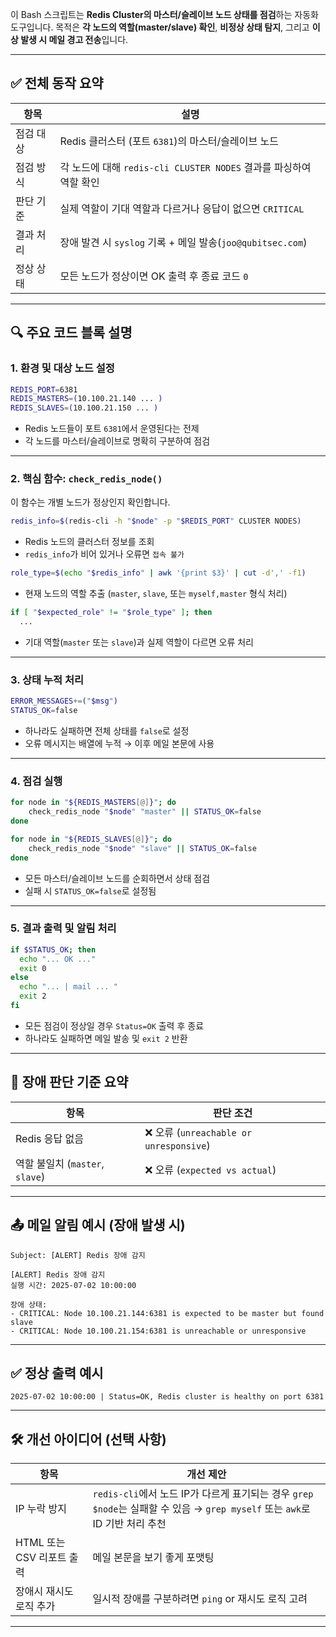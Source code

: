 이 Bash 스크립트는 **Redis Cluster의 마스터/슬레이브 노드 상태를 점검**하는 자동화 도구입니다. 목적은 **각 노드의 역할(master/slave) 확인**, **비정상 상태 탐지**, 그리고 **이상 발생 시 메일 경고 전송**입니다.

---

## ✅ 전체 동작 요약

| 항목    | 설명                                                |
| ----- | ------------------------------------------------- |
| 점검 대상 | Redis 클러스터 (포트 `6381`)의 마스터/슬레이브 노드               |
| 점검 방식 | 각 노드에 대해 `redis-cli CLUSTER NODES` 결과를 파싱하여 역할 확인 |
| 판단 기준 | 실제 역할이 기대 역할과 다르거나 응답이 없으면 `CRITICAL`             |
| 결과 처리 | 장애 발견 시 `syslog` 기록 + 메일 발송(`joo@qubitsec.com`)   |
| 정상 상태 | 모든 노드가 정상이면 OK 출력 후 종료 코드 `0`                     |

---

## 🔍 주요 코드 블록 설명

### 1. 환경 및 대상 노드 설정

```bash
REDIS_PORT=6381
REDIS_MASTERS=(10.100.21.140 ... )
REDIS_SLAVES=(10.100.21.150 ... )
```

* Redis 노드들이 포트 `6381`에서 운영된다는 전제
* 각 노드를 마스터/슬레이브로 명확히 구분하여 점검

---

### 2. 핵심 함수: `check_redis_node()`

이 함수는 개별 노드가 정상인지 확인합니다.

```bash
redis_info=$(redis-cli -h "$node" -p "$REDIS_PORT" CLUSTER NODES)
```

* Redis 노드의 클러스터 정보를 조회
* `redis_info`가 비어 있거나 오류면 `접속 불가`

```bash
role_type=$(echo "$redis_info" | awk '{print $3}' | cut -d',' -f1)
```

* 현재 노드의 역할 추출 (`master`, `slave`, 또는 `myself,master` 형식 처리)

```bash
if [ "$expected_role" != "$role_type" ]; then
  ...
```

* 기대 역할(`master` 또는 `slave`)과 실제 역할이 다르면 오류 처리

---

### 3. 상태 누적 처리

```bash
ERROR_MESSAGES+=("$msg")
STATUS_OK=false
```

* 하나라도 실패하면 전체 상태를 `false`로 설정
* 오류 메시지는 배열에 누적 → 이후 메일 본문에 사용

---

### 4. 점검 실행

```bash
for node in "${REDIS_MASTERS[@]}"; do
    check_redis_node "$node" "master" || STATUS_OK=false
done

for node in "${REDIS_SLAVES[@]}"; do
    check_redis_node "$node" "slave" || STATUS_OK=false
done
```

* 모든 마스터/슬레이브 노드를 순회하면서 상태 점검
* 실패 시 `STATUS_OK=false`로 설정됨

---

### 5. 결과 출력 및 알림 처리

```bash
if $STATUS_OK; then
  echo "... OK ..."
  exit 0
else
  echo "... | mail ... "
  exit 2
fi
```

* 모든 점검이 정상일 경우 `Status=OK` 출력 후 종료
* 하나라도 실패하면 메일 발송 및 `exit 2` 반환

---

## 📌 장애 판단 기준 요약

| 항목                         | 판단 조건                                |
| -------------------------- | ------------------------------------ |
| Redis 응답 없음                | ❌ 오류 (`unreachable or unresponsive`) |
| 역할 불일치 (`master`, `slave`) | ❌ 오류 (`expected vs actual`)          |

---

## 📤 메일 알림 예시 (장애 발생 시)

```
Subject: [ALERT] Redis 장애 감지

[ALERT] Redis 장애 감지
실행 시간: 2025-07-02 10:00:00

장애 상태:
- CRITICAL: Node 10.100.21.144:6381 is expected to be master but found slave
- CRITICAL: Node 10.100.21.154:6381 is unreachable or unresponsive
```

---

## ✅ 정상 출력 예시

```
2025-07-02 10:00:00 | Status=OK, Redis cluster is healthy on port 6381
```

---

## 🛠 개선 아이디어 (선택 사항)

| 항목                 | 개선 제안                                                                                         |
| ------------------ | --------------------------------------------------------------------------------------------- |
| IP 누락 방지           | `redis-cli`에서 노드 IP가 다르게 표기되는 경우 `grep $node`는 실패할 수 있음 → `grep myself` 또는 `awk`로 ID 기반 처리 추천 |
| HTML 또는 CSV 리포트 출력 | 메일 본문을 보기 좋게 포맷팅                                                                              |
| 장애시 재시도 로직 추가      | 일시적 장애를 구분하려면 `ping` or 재시도 로직 고려                                                             |

---
